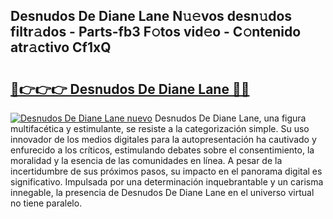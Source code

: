 ## Desnudos De Diane Lane N𝚞𝚎vos desn𝚞dos filtr𝚊dos - Parts-fb3 F𝚘tos vid𝚎o - C𝚘ntenido atr𝚊ctivo Cf1xQ

# <h2><a href="http://mb4yyr.tromn.icu/?c=Desnudos+De+Diane+Lane">🔗👉👉👉 Desnudos De Diane Lane 🔗🔗</a></h2>

[![Desnudos De Diane Lane nuevo](https://i.imgur.com/pEAQMta.gif)](http://mb4yyr.tromn.icu/?c=Desnudos+De+Diane+Lane)
Desnudos De Diane Lane, una figura multifacética y estimulante, se resiste a la categorización simple. Su uso innovador de los medios digitales para la autopresentación ha cautivado y enfurecido a los críticos, estimulando debates sobre el consentimiento, la moralidad y la esencia de las comunidades en línea. A pesar de la incertidumbre de sus próximos pasos, su impacto en el panorama digital es significativo. Impulsada por una determinación inquebrantable y un carisma innegable, la presencia de Desnudos De Diane Lane en el universo virtual no tiene paralelo.
